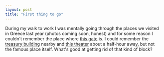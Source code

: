 ```yaml
---
layout: post
title: "First thing to go"
---
```




<p>During my walk to work I was mentally going through the places we visited in Greece last year (photos coming soon, honest) and for some reason I couldn't remember the place where <a href="http://www.greatbuildings.com/buildings/Lion_Gate.html">this gate</a> is. I could remember the <a href="http://www.greatbuildings.com/buildings/Treasury_of_Atreus.html">treasury building</a> nearby and <a href="http://www.greatbuildings.com/buildings/Theater_at_Epidauros.html">this theater</a> about a half-hour away, but not the famous place itself. What's good at getting rid of that kind of block?</p>



